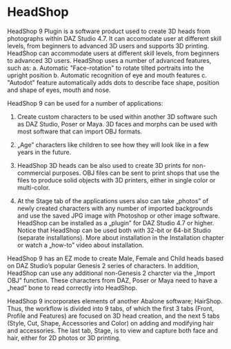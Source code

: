 # HeadShop
HeadShop 9 Plugin is a software product used to create 3D heads from photographs within DAZ Studio 4.7. 
It can accomodate user at different skill levels, from beginners to advanced 3D users and supports 3D printing.
HeadShop can accommodate users at different skill levels, from beginners to advanced 3D users. 
HeadShop uses a number of advanced features, such as: a.	Automatic "Face-rotation" to rotate tilted portraits into the upright position b.	Automatic recognition of eye and mouth features c.	"Autodot" feature automatically adds dots to describe face shape, position and shape of eyes, mouth and nose.

HeadShop 9 can be used for a number of applications: 
1.	Create custom characters to be used within another 3D software such as DAZ Studio, Poser or Maya. 3D faces and morphs can be used with most software that can import OBJ formats. 

2.	„Age” characters like children to see how they will look like in a few years in the future. 

3.	HeadShop 3D heads can be also used to create 3D prints for non-commercial purposes. OBJ files can be sent to print shops that use the files to produce solid objects with 3D printers, either in single color or multi-color. 

4.	At the Stage tab of the applications users also can take „photos” of newly created characters with any number of imported backgrounds and use the saved JPG image with Photoshop or other image software.
HeadShop can be installed as a „plugin” for DAZ Studio 4.7 or higher. Notice that HeadShop can be used both with 32-bit or 64-bit Studio (separate installations). More about installation in the Installation chapter or watch a „how-to” video about installation.

HeadShop 9 has an EZ mode to create Male, Female and Child heads based on DAZ Studio’s popular Genesis 2 series of characters. In addition, HeadShop can use any additional non-Genesis 2 charcter via the „Import OBJ” function. 
These characters from DAZ, Poser or Maya need to have a „head” bone to read correctly into HeadShop.

HeadShop 9 incorporates elements of another Abalone software; HairShop. Thus, the workflow is divided into 9 tabs, of which the first 3 tabs (Front, Profile and Features) are focused on 3D head creation, and the next 5 tabs (Style, Cut, Shape, Accessories and Color) on adding and modifying hair and accessories. The last tab, Stage, is to view and capture both face and hair, either for 2D photos or 3D printing.
